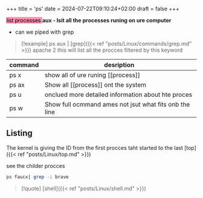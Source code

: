 +++
title = 'ps'
date = 2024-07-22T09:10:24+02:00
draft = false
+++

<mark style="background: #FF5582A6;">list processes </mark>
**aux - lsit all the processes runing on ure computer**
- can we piped with grep 
 >[!example] ps aux | [grep]({{< ref "posts/Linux/commands/grep.md" >}}) apache 2
 >this will list all the procces filtered by this keyword

| command | desription                                         |
| ------- | -------------------------------------------------- |
| ps x    | show all of ure runing [[process]]                 |
| ps ax   | Show all [[process]] ont the system                |
| ps u    | onclued more detailed information about hte proces |
| ps w         |    Show full ocmmand ames not jsut what fits onb the line                                                |
## Listing 
The kernel is giving the ID from the first procces taht started to the last 
[top]({{< ref "posts/Linux/top.md" >}})

see the childer procces
```bash
ps faucx| grep -i brave
```

>[!quote] [shell]({{< ref "posts/Linux/shell.md" >}})
